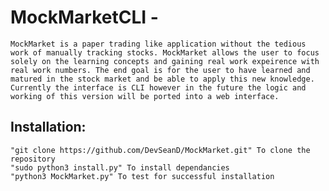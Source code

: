 # MockMarketCLI - 
    MockMarket is a paper trading like application without the tedious work of manually tracking stocks. MockMarket allows the user to focus solely on the learning concepts and gaining real work expeirence with real work numbers. The end goal is for the user to have learned and matured in the stock market and be able to apply this new knowledge.
    Currently the interface is CLI however in the future the logic and working of this version will be ported into a web interface.

## Installation:

    "git clone https://github.com/DevSeanD/MockMarket.git" To clone the repository
    "sudo python3 install.py" To install dependancies
    "python3 MockMarket.py" To test for successful installation
